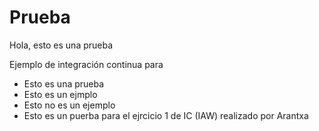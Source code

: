 # Prueba

Hola, esto es una prueba

Ejemplo de integración continua para

* Esto es una prueba
* Esto es un ejmplo
* Esto no es un ejemplo
* Esto es un puerba para el ejrcicio 1 de IC (IAW) realizado por Arantxa

